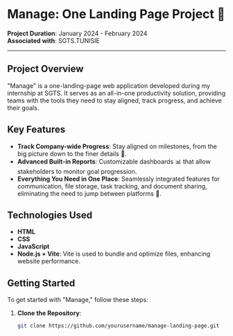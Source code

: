 # Manage: One Landing Page Project 🚀

**Project Duration**: January 2024 - February 2024  
**Associated with**: SGTS.TUNISIE

---

## Project Overview

"Manage" is a one-landing-page web application developed during my internship at SGTS. It serves as an all-in-one productivity solution, providing teams with the tools they need to stay aligned, track progress, and achieve their goals.

## Key Features

- **Track Company-wide Progress**: Stay aligned on milestones, from the big picture down to the finer details 🎯.
- **Advanced Built-in Reports**: Customizable dashboards 📊 that allow stakeholders to monitor goal progression.
- **Everything You Need in One Place**: Seamlessly integrated features for communication, file storage, task tracking, and document sharing, eliminating the need to jump between platforms 🔄.

## Technologies Used

- **HTML**
- **CSS**
- **JavaScript**
- **Node.js + Vite**: Vite is used to bundle and optimize files, enhancing website performance.

## Getting Started

To get started with "Manage," follow these steps:

1. **Clone the Repository**:  
   ```bash
   git clone https://github.com/yourusername/manage-landing-page.git
